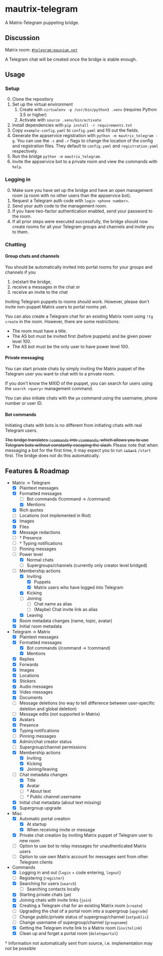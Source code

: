 # mautrix-telegram
A Matrix-Telegram puppeting bridge.

## Discussion
Matrix room: [`#telegram:maunium.net`](https://matrix.to/#/#telegram:maunium.net)

A Telegram chat will be created once the bridge is stable enough.

## Usage
### Setup
0. Clone the repository
1. Set up the virtual environment
   1. Create with `virtualenv -p /usr/bin/python3 .venv` (requires Python 3.5 or higher)
   2. Activate with `source .venv/bin/activate`
2. Install dependencies with `pip install -r requirements.txt`
3. Copy `example-config.yaml` to `config.yaml` and fill out the fields.
4. Generate the appservice registration with `python -m mautrix_telegram -g`.
   You can use the `-c` and `-r` flags to change the location of the config and registration files.
   They default to `config.yaml` and `registration.yaml` respectively.
5. Run the bridge `python -m mautrix_telegram`.
6. Invite the appservice bot to a private room and view the commands with `help`.

### Logging in
0. Make sure you have set up the bridge and have an open management room (a room with no other
   users than the appservice bot).
1. Request a Telegram auth code with `login <phone number>`.
2. Send your auth code to the management room.
3. If you have two-factor authentication enabled, send your password to the room.
4. If all prior steps were executed successfully, the bridge should now create rooms for all your
   Telegram groups and channels and invite you to them.

### Chatting
#### Group chats and channels
You should be automatically invited into portal rooms for your groups and channels if you
1. (re)start the bridge,
2. receive a messages in the chat or
3. receive an invite to the chat

Inviting Telegram puppets to rooms should work. However, please don't invite non-puppet Matrix
users to portal rooms yet.

You can also create a Telegram chat for an existing Matrix room using `!tg create` in the room.
However, there are some restrictions:
* The room must have a title.
* The AS bot must be invited first (before puppets) and be given power level 100.
* The AS bot must be the only user to have power level 100.

#### Private messaging
You can start private chats by simply inviting the Matrix puppet of the Telegram user you want to chat with to a private room.

If you don't know the MXID of the puppet, you can search for users using the `search <query>` management command.

You can also initiate chats with the `pm` command using the username, phone number or user ID.

#### Bot commands
Initiating chats with bots is no different from initiating chats with real Telegram users.

~~The bridge translates `!commands` into `/commands`, which allows you to use Telegram bots without constantly escaping
the slash.~~ Please note that when messaging a bot for the first time, it may expect you to run ~~`!start`~~ `/start` first.
The bridge does not do this automatically.

## Features & Roadmap
* Matrix → Telegram
  * [x] Plaintext messages
  * [x] Formatted messages
    * [ ] Bot commands (!command -> /command)
    * [x] Mentions
  * [x] Rich quotes
  * [ ] Locations (not implemented in Riot)
  * [x] Images
  * [x] Files
  * [x] Message redactions
  * [ ] † Presence
  * [ ] † Typing notifications
  * [ ] Pinning messages
  * [ ] Power level
    * [x] Normal chats
	* [ ] Supergroups/channels (currently only creator level bridged)
  * [ ] Membership actions
    * [x] Inviting
      * [x] Puppets
      * [x] Matrix users who have logged into Telegram
    * [x] Kicking
    * [ ] Joining
      * [ ] Chat name as alias
      * [ ] (Maybe) Chat invite link as alias
    * [x] Leaving
  * [x] Room metadata changes (name, topic, avatar)
  * [x] Initial room metadata
* Telegram → Matrix
  * [x] Plaintext messages
  * [x] Formatted messages
    * [x] Bot commands (/command -> !command)
    * [x] Mentions
  * [x] Replies
  * [x] Forwards
  * [x] Images
  * [x] Locations
  * [x] Stickers
  * [x] Audio messages
  * [x] Video messages
  * [x] Documents
  * [ ] Message deletions (no way to tell difference between user-specific deletion and global deletion)
  * [ ] Message edits (not supported in Matrix)
  * [x] Avatars
  * [x] Presence
  * [x] Typing notifications
  * [ ] Pinning messages
  * [x] Admin/chat creator status
  * [ ] Supergroup/channel permissions
  * [x] Membership actions
    * [x] Inviting
    * [x] Kicking
    * [x] Joining/leaving
  * [ ] Chat metadata changes
    * [x] Title
    * [x] Avatar
    * [ ] † About text
    * [ ] † Public channel username
  * [x] Initial chat metadata (about text missing)
  * [x] Supergroup upgrade
* Misc
  * [x] Automatic portal creation
    * [x] At startup
    * [x] When receiving invite or message
  * [x] Private chat creation by inviting Matrix puppet of Telegram user to new room
  * [ ] Option to use bot to relay messages for unauthenticated Matrix users
  * [ ] Option to use own Matrix account for messages sent from other Telegram clients
* Commands
  * [x] Logging in and out (`login` + code entering, `logout`)
  * [ ] Registering (`register`)
  * [x] Searching for users (`search`)
    * [ ] Searching contacts locally
  * [x] Starting private chats (`pm`)
  * [x] Joining chats with invite links (`join`)
  * [x] Creating a Telegram chat for an existing Matrix room (`create`)
  * [ ] Upgrading the chat of a portal room into a supergroup (`upgrade`)
  * [ ] Change public/private status of supergroup/channel (`setpublic`)
  * [ ] Change username of supergroup/channel (`groupname`)
  * [x] Getting the Telegram invite link to a Matrix room (`invitelink`)
  * [x] Clean up and forget a portal room (`deleteportal`)

† Information not automatically sent from source, i.e. implementation may not be possible
